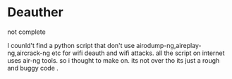 # Deauther
not complete

I counld't find a python script that don't use airodump-ng,aireplay-ng,aircrack-ng etc  for wifi deauth and wifi attacks.
all the script on internet uses air-ng tools.
so i thought to make on.
its not over tho its just a rough and buggy code .
